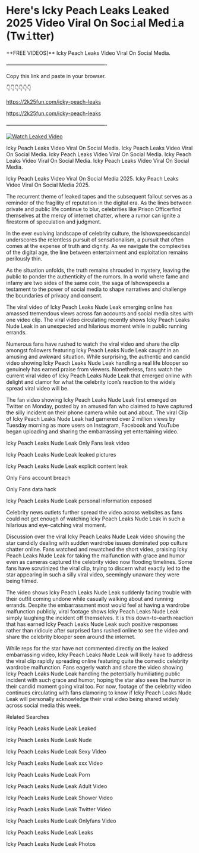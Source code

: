 # Here's Icky Peach Leaks Leaked 2025 Video Viral On Soc𝚒al Med𝚒a (Tw𝚒tter)

++FREE VIDEOS]** Icky Peach Leaks Video Viral On Social Media.

———————————————————-

Copy this link and paste in your browser.

👇👇👇👇👇👇

https://2k25fun.com/icky-peach-leaks

https://2k25fun.com/icky-peach-leaks

———————————————————-

[![Watch Leaked Video](https://miro.medium.com/v2/resize:fit:828/format:webp/1*cilzJN44JGOrTw9NJCrNHA.gif "Watch Leaked Video")](https://2k25fun.com/icky-peach-leaks)

Icky Peach Leaks Video Viral On Social Media. Icky Peach Leaks Video Viral On Social Media. Icky Peach Leaks Video Viral On Social Media. Icky Peach Leaks Video Viral On Social Media. Icky Peach Leaks Video Viral On Social Media.

Icky Peach Leaks Video Viral On Social Media 2025. Icky Peach Leaks Video Viral On Social Media 2025.

The recurrent theme of leaked tapes and the subsequent fallout serves as a reminder of the fragility of reputation in the digital era. As the lines between private and public life continue to blur, celebrities like Prison Officerfind themselves at the mercy of internet chatter, where a rumor can ignite a firestorm of speculation and judgment.

In the ever evolving landscape of celebrity culture, the Ishowspeedscandal underscores the relentless pursuit of sensationalism, a pursuit that often comes at the expense of truth and dignity. As we navigate the complexities of the digital age, the line between entertainment and exploitation remains perilously thin.

As the situation unfolds, the truth remains shrouded in mystery, leaving the public to ponder the authenticity of the rumors. In a world where fame and infamy are two sides of the same coin, the saga of Ishowspeedis a testament to the power of social media to shape narratives and challenge the boundaries of privacy and consent.

The viral video of Icky Peach Leaks Nude Leak emerging online has amassed tremendous views across fan accounts and social media sites with one video clip. The viral video circulating recently shows Icky Peach Leaks Nude Leak in an unexpected and hilarious moment while in public running errands.

Numerous fans have rushed to watch the viral video and share the clip amongst followers featuring Icky Peach Leaks Nude Leak caught in an amusing and awkward situation. While surprising, the authentic and candid video showing Icky Peach Leaks Nude Leak handling a real life blooper so genuinely has earned praise from viewers. Nonetheless, fans watch the current viral video of Icky Peach Leaks Nude Leak that emerged online with delight and clamor for what the celebrity icon’s reaction to the widely spread viral video will be.

The fan video showing Icky Peach Leaks Nude Leak first emerged on Twitter on Monday, posted by an amused fan who claimed to have captured the silly incident on their phone camera while out and about. The viral Clip of Icky Peach Leaks Nude Leak had garnered over 2 million views by Tuesday morning as more users on Instagram, Facebook and YouTube began uploading and sharing the embarrassing yet entertaining video.

Icky Peach Leaks Nude Leak Only Fans leak video

Icky Peach Leaks Nude Leak leaked pictures

Icky Peach Leaks Nude Leak explicit content leak

Only Fans account breach

Only Fans data hack

Icky Peach Leaks Nude Leak personal information exposed

Celebrity news outlets further spread the video across websites as fans could not get enough of watching Icky Peach Leaks Nude Leak in such a hilarious and eye-catching viral moment.

Discussion over the viral Icky Peach Leaks Nude Leak video showing the star candidly dealing with sudden wardrobe issues dominated pop culture chatter online. Fans watched and rewatched the short video, praising Icky Peach Leaks Nude Leak for taking the malfunction with grace and humor even as cameras captured the celebrity video now flooding timelines. Some fans have scrutinized the viral clip, trying to discern what exactly led to the star appearing in such a silly viral video, seemingly unaware they were being filmed.

The video shows Icky Peach Leaks Nude Leak suddenly facing trouble with their outfit coming undone while casually walking about and running errands. Despite the embarrassment most would feel at having a wardrobe malfunction publicly, viral footage shows Icky Peach Leaks Nude Leak simply laughing the incident off themselves. It is this down-to-earth reaction that has earned Icky Peach Leaks Nude Leak such positive responses rather than ridicule after surprised fans rushed online to see the video and share the celebrity blooper seen around the internet.

While reps for the star have not commented directly on the leaked embarrassing video, Icky Peach Leaks Nude Leak will likely have to address the viral clip rapidly spreading online featuring quite the comedic celebrity wardrobe malfunction. Fans eagerly watch and share the video showing Icky Peach Leaks Nude Leak handling the potentially humiliating public incident with such grace and humor, hoping the star also sees the humor in their candid moment going viral too. For now, footage of the celebrity video continues circulating with fans clamoring to know if Icky Peach Leaks Nude Leak will personally acknowledge their viral video being shared widely across social media this week.

Related Searches

Icky Peach Leaks Nude Leak Leaked

Icky Peach Leaks Nude Leak Nude

Icky Peach Leaks Nude Leak Sexy Video

Icky Peach Leaks Nude Leak xxx Video

Icky Peach Leaks Nude Leak Porn

Icky Peach Leaks Nude Leak Adult Video

Icky Peach Leaks Nude Leak Shower Video

Icky Peach Leaks Nude Leak Twitter Video

Icky Peach Leaks Nude Leak Onlyfans Video

Icky Peach Leaks Nude Leak Leaks

Icky Peach Leaks Nude Leak Photos